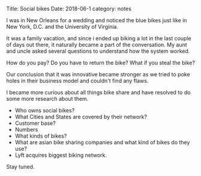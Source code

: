 Title: Social bikes
Date: 2018-06-1
category: notes

I was in New Orleans for a wedding and noticed the blue bikes just like in New York, D.C. and the University of Virginia.

It was a family vacation, and since i ended up biking a lot in the last couple of days out there, it naturally became a part of the conversation. My aunt and uncle asked several questions to understand how the system worked.

How do you pay?
Do you have to return the bike?
What if you steal the bike?

Our conclusion that it was innovative became stronger as we tried to poke holes in their business model and couldn't find any flaws.

I became more curious about all things bike share and have resolved to do some more research about them.

- Who owns social bikes?
- What Cities and States are covered by their network?
- Customer base?
- Numbers
- What kinds of bikes?
- What are asian bike sharing companies and what kind of bikes do they use?
- Lyft acquires biggest biking network.

Stay tuned.